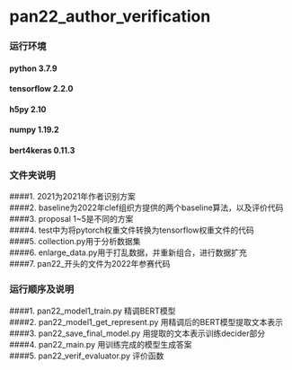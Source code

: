 # pan22_author_verification

### 运行环境
#### python 3.7.9
#### tensorflow 2.2.0
#### h5py 2.10
#### numpy 1.19.2
#### bert4keras 0.11.3

### 文件夹说明
####1. 2021为2021年作者识别方案  
####2. baseline为2022年clef组织方提供的两个baseline算法，以及评价代码      
####3. proposal 1~5是不同的方案  
####4. test中为将pytorch权重文件转换为tensorflow权重文件的代码  
####5. collection.py用于分析数据集  
####6. enlarge_data.py用于打乱数据，并重新组合，进行数据扩充  
####7. pan22_开头的文件为2022年参赛代码  

### 运行顺序及说明
####1. pan22_model1_train.py	精调BERT模型  
####2. pan22_model1_get_represent.py	用精调后的BERT模型提取文本表示  
####3. pan22_save_final_model.py	用提取的文本表示训练decider部分  
####4. pan22_main.py	用训练完成的模型生成答案  
####5. pan22_verif_evaluator.py	评价函数  
	
